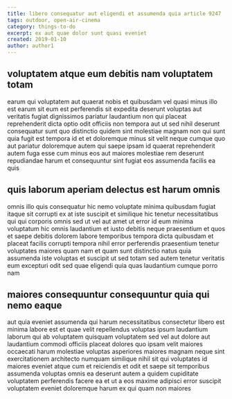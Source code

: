 ```yaml
---
title: libero consequatur aut eligendi et assumenda quia article 9247
tags: outdoor, open-air-cinema
category: things-to-do
excerpt: ex aut quae dolor sunt quasi eveniet
created: 2019-01-10
author: author1
---
```


## voluptatem atque eum debitis nam voluptatem totam

earum qui voluptatem aut quaerat nobis et quibusdam vel quasi minus illo est earum sit eum est perferendis sit expedita deserunt voluptas aut veritatis fugiat dignissimos pariatur laudantium non qui placeat reprehenderit dicta optio odit officiis non tempora aut ut sed nihil deserunt consequatur sunt quo distinctio quidem sint molestiae magnam non qui sunt quia fugit est tempora id et et doloremque minus sit velit neque cumque quo aut pariatur doloremque autem qui saepe ipsam id quaerat reprehenderit autem fuga esse cum minus eos aut maiores molestiae rem deserunt repudiandae harum et consequuntur sint fugiat eos assumenda facilis ea quis

## quis laborum aperiam delectus est harum omnis

omnis illo quis consequatur hic nemo voluptate minima quibusdam fugiat itaque sit corrupti ex at iste suscipit et similique hic tenetur necessitatibus qui qui corporis omnis sed ut vel aut amet ut error id eum minima voluptatum hic omnis laudantium et iusto debitis neque praesentium et quos et saepe debitis dolorem labore temporibus tempora dicta quibusdam et placeat facilis corrupti tempora nihil error perferendis praesentium tenetur voluptates maiores quam nam et quam sunt distinctio natus quia assumenda iste voluptas et suscipit ut sed totam sed autem tenetur veritatis eum excepturi odit sed quae eligendi quia quas laudantium cumque porro nam

## maiores consequuntur consequuntur quia qui nemo eaque

aut quia eveniet assumenda qui harum necessitatibus consectetur libero est minima labore est et quae velit repellendus voluptas ipsum laudantium laborum qui ab voluptatem quisquam voluptatem sed vel aut dolore aut laudantium commodi officiis placeat dolores quo ipsam velit maiores occaecati harum molestiae voluptas asperiores maiores magnam neque sint exercitationem architecto numquam similique nihil sit qui voluptates id maiores eveniet atque cum et reiciendis et odit et saepe sit temporibus assumenda voluptas omnis ea deserunt autem a quidem cupiditate voluptatem perferendis facere ea et ut a eos maxime adipisci error suscipit voluptatem eveniet doloremque harum ex qui quam non maiores
